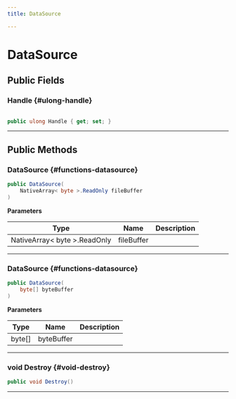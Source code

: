 ```yaml
---
title: DataSource

---
```


# DataSource










## Public Fields

### Handle {#ulong-handle}

```csharp

public ulong Handle { get; set; }

```






-----------

## Public Methods

###  DataSource {#functions-datasource}

```csharp
public DataSource(
    NativeArray< byte >.ReadOnly fileBuffer
)
```


**Parameters**

| Type | Name  | Description  | 
|--|--|--|
| NativeArray&lt; byte &gt;.ReadOnly |fileBuffer||






-----------

###  DataSource {#functions-datasource}

```csharp
public DataSource(
    byte[] byteBuffer
)
```


**Parameters**

| Type | Name  | Description  | 
|--|--|--|
| byte[] |byteBuffer||






-----------

### void Destroy {#void-destroy}

```csharp
public void Destroy()
```






-----------


